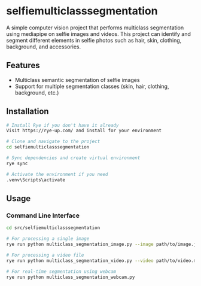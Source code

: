 # selfiemulticlasssegmentation

A simple computer vision project that performs multiclass segmentation using mediapipe on selfie images and videos. This project can identify and segment different elements in selfie photos such as hair, skin, clothing, background, and accessories.

## Features

- Multiclass semantic segmentation of selfie images
- Support for multiple segmentation classes (skin, hair, clothing, background, etc.)

## Installation

```bash
# Install Rye if you don't have it already
Visit https://rye-up.com/ and install for your environment

# Clone and navigate to the project
cd selfiemulticlasssegmentation

# Sync dependencies and create virtual environment
rye sync

# Activate the environment if you need
.venv\Scripts\activate
```

## Usage

### Command Line Interface

```bash
cd src/selfiemulticlasssegmentation

# For processing a single image
rye run python multiclass_segmentation_image.py --image path/to/image.jpg

# For processing a video file
rye run python multiclass_segmentation_video.py --video path/to/video.mp4 

# For real-time segmentation using webcam
rye run python multiclass_segmentation_webcam.py
```
